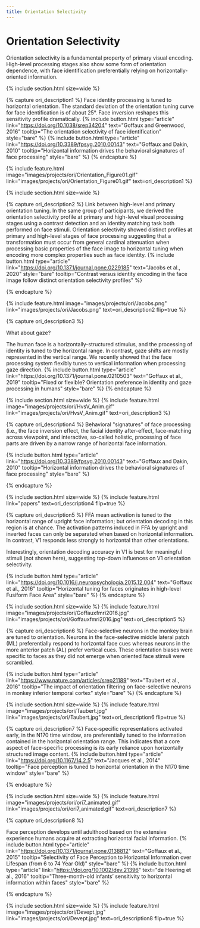 ```yaml
---
title: Orientation Selectivity
---
```

# Orientation Selectivity

Orientation selectivity is a fundamental property of primary visual encoding. High-level processing stages also show some form of orientation dependence, with face identification preferentially relying on horizontally-oriented information. 

{% include section.html
  size=wide %}
  
{% capture ori_description1 %}
  Face identity processing is tuned to horizontal orientation. The standard deviation of the orientation tuning curve for face identification is of about 25°. Face inversion reshapes this sensitivity profile dramatically.
  {%
  include button.html
  type="article"
  link="https://doi.org/10.1038/srep34204"
  text="Goffaux and Greenwood, 2016"
  tooltip="The orientation selectivity of face identification"
  style="bare"
  %}
  {%
  include button.html
  type="article"
  link="https://doi.org/10.3389/fpsyg.2010.00143"
  text="Goffaux and Dakin, 2010"
  tooltip="Horizontal information drives the behavioral signatures of face processing"
  style="bare"
  %}
{% endcapture %}

{%
  include feature.html
  image="images/projects/ori/Orientation_Figure01.gif"
  link="images/projects/ori/Orientation_Figure01.gif"
  text=ori_description1
%}

{% include section.html 
  size=wide %}

{% capture ori_description2 %}
  Link between high-level and primary orientation tuning. In the same group of participants, we derived the orientation selectivity profile at primary and high-level visual processing stages using a contrast detection and an identity matching task both performed on face stimuli. Orientation selectivity showed distinct profiles at primary and high-level stages of face processing suggesting that a transformation must occur from general cardinal attenuation when processing basic properties of the face image to horizontal tuning when encoding more complex properties such as face identity.
  {%
  include button.html
  type="article"
  link="https://doi.org/10.1371/journal.pone.0229185"
  text="Jacobs et al., 2020"
  style="bare"
  tooltip="Contrast versus identity encoding in the face image follow distinct orientation selectivity profiles"
  %}

{% endcapture %}

{%
  include feature.html
  image="images/projects/ori/Jacobs.png"
  link="images/projects/ori/Jacobs.png"
  text=ori_description2
  flip=true
%}

{% capture ori_description3 %}
  <p> What about gaze? </p> 
  The human face is a horizontally-structured stimulus, and the processing of identity is tuned to the horizontal range. In contrast, gaze shifts are mostly represented in the vertical range. We recently showed that the face processing system flexibly tunes to vertical information when processing gaze direction. 
  {%
  include button.html
  type="article"
  link="https://doi.org/10.1371/journal.pone.0210503"
  text="Goffaux et al., 2019"
  tooltip="Fixed or flexible? Orientation preference in identity and gaze processing in humans"
  style="bare"
  %}
{% endcapture %}

{% include section.html
  size=wide %}
{%
  include feature.html
  image="images/projects/ori/HvsV_Anim.gif"
  link="images/projects/ori/HvsV_Anim.gif"
  text=ori_description3
  %}
 
{% capture ori_description4 %}
Behavioral "signatures" of face processing (i.e., the face inversion effect, the facial identity after-effect, face-matching across viewpoint, and interactive, so-called holistic, processing of face parts are driven by a narrow range of horizontal face information.

  {%
  include button.html
  type="article"
  link="https://doi.org/10.3389/fpsyg.2010.00143"
  text="Goffaux and Dakin, 2010"
  tooltip="Horizontal information drives the behavioral signatures of face processing"
  style="bare"
  %}
  
{% endcapture %}

{% include section.html
  size=wide %}
{%
  include feature.html
  link="papers"
  text=ori_description4
  flip=true
  %}

 {% capture ori_description5 %}
  FFA mean activation is tuned to the horizontal range of upright face information; but orientation decoding in this region is at chance. The activation patterns induced in FFA by upright and inverted faces can only be separated when based on horizontal information. In contrast, V1 responds less strongly to horizontal than other orientations. 
 <p> Interestingly, orientation decoding accuracy in V1 is best for meaningful stimuli (not shown here), suggesting top-down influences on V1 orientation selectivity.</p> 

  {%
  include button.html
  type="article"
  link="https://doi.org/10.1016/j.neuropsychologia.2015.12.004"
  text="Goffaux et al., 2016"
  tooltip="Horizontal tuning for faces originates in high-level Fusiform Face Area"
  style="bare"
  %}
{% endcapture %}

{% include section.html
  size=wide %}
{%
  include feature.html
  image="images/projects/ori/Goffauxfmri2016.jpg"
  link="images/projects/ori/Goffauxfmri2016.jpg"
  text=ori_description5
  %}


 {% capture ori_description6 %}
 Face-selective neurons in the monkey brain are tuned to orientation. Neurons in the face-selective middle lateral patch (ML) preferentially respond to horizontal face cues whereas neurons in the more anterior patch (AL) prefer vertical cues. These orientation biases were specific to faces as they did not emerge when oriented face stimuli were scrambled.

  {%
  include button.html
  type="article"
  link="https://www.nature.com/articles/srep21189"
  text="Taubert et al., 2016"
  tooltip="The impact of orientation filtering on face-selective neurons in monkey inferior temporal cortex"
  style="bare"
  %}
 {% endcapture %}
 
{% include section.html
  size=wide %}
{%
  include feature.html
  image="images/projects/ori/Taubert.jpg"
  link="images/projects/ori/Taubert.jpg"
  text=ori_description6
  flip=true
  %}
 
{% capture ori_description7 %}
  Face-specific representations activated early, in the N170 time window, are preferentially tuned to the information contained in the horizontal orientation range. This indicates that a core aspect of face-specific processing is its early reliance upon horizontally structured image content.
    {%
  include button.html
  type="article"
  link="https://doi.org/10.1167/14.2.5"
  text="Jacques et al., 2014"
  tooltip="Face perception is tuned to horizontal orientation in the N170 time window"
  style="bare"
  %}

{% endcapture %}
 
 {% include section.html
  size=wide %}
{%
  include feature.html
  image="images/projects/ori/ori7_animated.gif"
  link="images/projects/ori/ori7_animated.gif"
  text=ori_description7
  %}
  
  {% capture ori_description8 %}
  
 Face perception develops until adulthood based on the extensive experience humans acquire at extracting horizontal facial information.
  {%
  include button.html
  type="article"
  link="https://doi.org/10.1371/journal.pone.0138812"
  text="Goffaux et al., 2015"
  tooltip="Selectivity of Face Perception to Horizontal Information over Lifespan (from 6 to 74 Year Old)"
  style="bare"
  %}
  {%
  include button.html
  type="article"
  link="https://doi.org/10.1002/dev.21396"
  text="de Heering et al., 2016"
  tooltip="Three-month-old infants’ sensitivity to horizontal information within faces"
  style="bare"
  %}
  
{% endcapture %}

{% include section.html
  size=wide %}
{%
  include feature.html
  image="images/projects/ori/Devept.jpg"
  link="images/projects/ori/Devept.jpg"
  text=ori_description8
  flip=true
  %}
